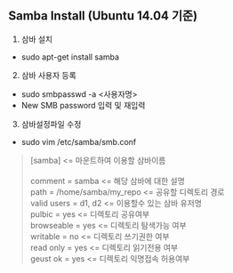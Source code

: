 ## Samba Install (Ubuntu 14.04 기준)
   
1. 삼바 설치
  * sudo apt-get install samba

2. 삼바 사용자 등록
  * sudo smbpasswd -a <사용자명>
  * New SMB password 입력 및 재입력

3. 삼바설정파일 수정
  * sudo vim /etc/samba/smb.conf <br/>
  > [samba]                     <= 마운트하여 이용할 삼바이름 <br/>                    
  > comment = samba             <= 해당 삼바에 대한 설명  <br/> 
  > path = /home/samba/my_repo  <= 공유할 디렉토리 경로 <br/>
  > valid users = d1, d2        <= 이용할수 있는 삼바 유저명 <br/>
  > pulbic = yes                <= 디렉토리 공유여부 <br/>
  > browseable = yes            <= 디렉토리 탐색가능 여부 <br/>
  > writable = no               <= 디렉토리 쓰기권한 여부 <br/>
  > read only = yes             <= 디렉토리 읽기전용 여부 <br/>
  > geust ok = yes              <= 디렉토리 익명접속 허용여부 <br/>    
